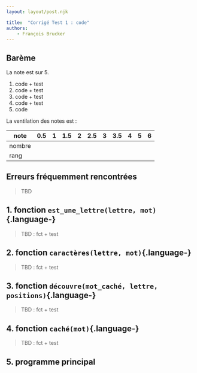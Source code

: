 ```yaml
---
layout: layout/post.njk

title:  "Corrigé Test 1 : code"
authors:
    - François Brucker
---
```



## Barème

La note est sur 5.

1. code + test
2. code + test
3. code + test
4. code + test
5. code

La ventilation des notes est :

|note  | 0.5  | 1   | 1.5 | 2   | 2.5 | 3 | 3.5 | 4 | 5 | 6 |
-------|------|-----|-----|-----|-----|---|-----|---|---|---|
|nombre|      |     |     |     |     |   |     |   |   |   |
|rang  |      |     |     |     |     |   |     |   |   |   |

## Erreurs fréquemment rencontrées

> TBD

## 1. fonction `est_une_lettre(lettre, mot)`{.language-}

> TBD : fct + test

## 2. fonction `caractères(lettre, mot)`{.language-}

> TBD : fct + test

## 3. fonction `découvre(mot_caché, lettre, positions)`{.language-}

> TBD : fct + test

## 4. fonction `caché(mot)`{.language-}

> TBD : fct + test

## 5. programme principal
